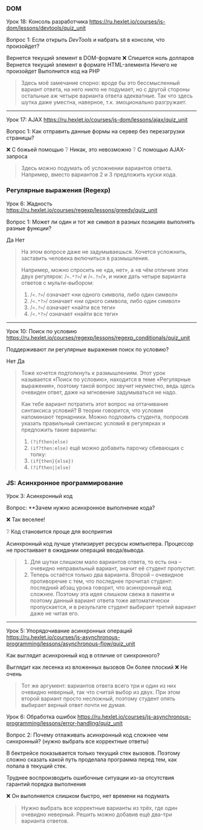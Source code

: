 ### DOM

Урок 18: Консоль разработчика
https://ru.hexlet.io/courses/js-dom/lessons/devtools/quiz_unit

Вопрос 1:
Если открыть _DevTools_ и набрать `$0` в консоли, что произойдет?

Вернется текущий элемент в DOM-формате
❌ Спишется ноль долларов
Вернется текущий элемент в формате HTML-элемента
Ничего не произойдет
Выполнится код на PHP

> Здесь моё замечание спорно: вроде бы это бессмысленный вариант ответа, на него никто не подумает, но с другой стороны остальные аж четыре варианта ответа адекватные. Так что здесь шутка даже уместна, наверное, т.к. эмоционально разгружает.

---

Урок 17: AJAX
https://ru.hexlet.io/courses/js-dom/lessons/ajax/quiz_unit

Вопрос 1:
Как отправить данные формы на сервер без перезагрузки страницы?

❌ С божьей помощью
❔ Никак, это невозможно
❔ С помощью AJAX-запроса

> Здесь можно подумать об усложнении вариантов ответа. Например, вместо вариантов 2 и 3 предложить куски кода.




### Регулярные выражения (Regexp)

Урок 6: Жадность
https://ru.hexlet.io/courses/regexp/lessons/greedy/quiz_unit

Вопрос 1:
Может ли один и тот же символ в разных позициях выполнять разные функции?

Да
Нет

> На этом вопросе даже не задумываешься. Хочется усложнить, заставить человека включиться в размышления.
> 
> Например, можно спросить не «да, нет», а «в чём отличие этих двух регулярок: /`<.*?>`/ и /`<.?>`/», и ниже дать четыре варианта ответов с мульти-выбором:
> 1. /`<.?>`/ означает «ни одного символа, либо один символ»
> 2. /`<.*?>`/ означает «ни одного символа, либо один символ»
> 3. /`<.?>`/ означает «найти все теги»
> 4. /`<.*?>`/ означает «найти все теги»


---

Урок 10: Поиск по условию
https://ru.hexlet.io/courses/regexp/lessons/regexp_conditionals/quiz_unit

Поддерживают ли регулярные выражения поиск по условию?

Нет
Да

> Тоже хочется подтолкнуть к размышлениям. Этот урок называется «Поиск по условию», находится в теме «Регулярные выражения», поэтому такой вопрос звучит неуместно, ведь здесь очевиден ответ, даже на мгновение задумываться не надо.
> 
> Как тебе вариант потратить этот вопрос на оттачивание синтаксиса условий? В теории говорится, что условия напоминают тернарники. Можно подловить студента, попросив указать правильный синтаксис условий в регулярках и предложить такие варианты:
> 1. `(?ifthen|else)`
> 2. `(if?then:else)`
> ещё можно добавить парочку сбивающих с толку:
> 3. `(if{then}{else})`
> 4. `(?ifthen||else)`




### JS: Асинхронное программирование

Урок 3: Асинхронный код

Вопрос: **Зачем нужно асинхронное выполнение кода?

❌ Так веселее!

❔ Код становится проще для восприятия

Асинхронный код лучше утилизирует ресурсы компьютера. Процессор не простаивает в ожидании операций ввода/вывода.

> 1. Для шутки слишком мало вариантов ответа, то есть она – очевидно неправильный вариант, значит её студент пропустит.
> 2. Теперь остаётся только два варианта. Второй – очевидное противоречие с тем, что последнее прочитал студент: последний абзац урока говорит, что асинхронный код сложнее. Поэтому эта идея слишком свежа в памяти и поэтому данный вариант ответа тоже автоматически пропускается, и в результате студент выбирает третий вариант даже не читая его.

---

Урок 5: Упорядочивание асинхронных операций
https://ru.hexlet.io/courses/js-asynchronous-programming/lessons/asynchronous-flow/quiz_unit

Как выглядит асинхронный код в отличие от синхронного?

Выглядит как лесенка из вложенных вызовов
Он более плоский
❌ Не очень

> Тот же аргумент: вариантов ответа всего три и один из них очевидно неверный, так что считай выбор из двух. При этом второй вариант просто несложный, поэтому студент опять выбирает верный ответ почти не думая.



Урок 6: Обработка ошибок
https://ru.hexlet.io/courses/js-asynchronous-programming/lessons/error-handling/quiz_unit

Вопрос 2: Почему отлаживать асинхронный код сложнее чем синхронный?
(нужно выбрать все корректные ответы)

В бектрейсе показывается только текущий стек вызовов. Поэтому сложно сказать какой путь проделала программа перед тем, как попала в текущий стек.

Труднее воспроизводить ошибочные ситуации из-за отсутствия гарантий порядка выполнения

❌ Он выполняется слишком быстро, нет времени на подумать

> Нужно выбрать все корректные варианты из трёх, где один очевидно неверный.
> Решить можно добавив ещё два-три варианта ответов.
